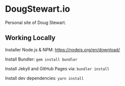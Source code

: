 # DougStewart.io
Personal site of Doug Stewart.

## Working Locally

Installer Node.js & NPM:
https://nodejs.org/en/download/

Install Bundler:
`gem install bundler`

Install Jekyll and GitHub Pages via:
`bundler install`

Install dev dependencies:
`yarn install`
